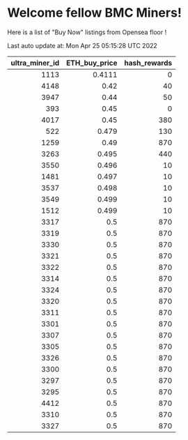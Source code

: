 # Welcome fellow BMC Miners!
Here is a list of "Buy Now" listings from Opensea floor !


Last auto update at: Mon Apr 25 05:15:28 UTC 2022


|   ultra_miner_id |   ETH_buy_price |   hash_rewards |
|-----------------:|----------------:|---------------:|
|             1113 |          0.4111 |              0 |
|             4148 |          0.42   |             40 |
|             3947 |          0.44   |             50 |
|              393 |          0.45   |              0 |
|             4017 |          0.45   |            380 |
|              522 |          0.479  |            130 |
|             1259 |          0.49   |            870 |
|             3263 |          0.495  |            440 |
|             3550 |          0.496  |             10 |
|             1481 |          0.497  |             10 |
|             3537 |          0.498  |             10 |
|             3549 |          0.499  |             10 |
|             1512 |          0.499  |             10 |
|             3317 |          0.5    |            870 |
|             3319 |          0.5    |            870 |
|             3330 |          0.5    |            870 |
|             3321 |          0.5    |            870 |
|             3322 |          0.5    |            870 |
|             3314 |          0.5    |            870 |
|             3324 |          0.5    |            870 |
|             3320 |          0.5    |            870 |
|             3311 |          0.5    |            870 |
|             3301 |          0.5    |            870 |
|             3307 |          0.5    |            870 |
|             3305 |          0.5    |            870 |
|             3326 |          0.5    |            870 |
|             3300 |          0.5    |            870 |
|             3297 |          0.5    |            870 |
|             3295 |          0.5    |            870 |
|             4412 |          0.5    |            870 |
|             3310 |          0.5    |            870 |
|             3327 |          0.5    |            870 |